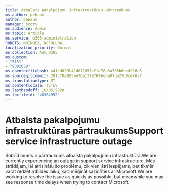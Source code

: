 ```yaml
---
title: Atbalsta pakalpojumu infrastruktūras pārtraukums
ms.author: pebaum
author: pebaum
manager: scotv
ms.audience: Admin
ms.topic: article
ms.service: o365-administration
ROBOTS: NOINDEX, NOFOLLOW
localization_priority: Normal
ms.collection: Adm_O365
ms.custom:
- "5151"
- "9002659"
ms.openlocfilehash: a41cd828b41d871053e2fa78a3a706b6dedf26e5
ms.sourcegitcommit: 201c70a805ee76a13f97696e5a07ba27d0ce70a7
ms.translationtype: MT
ms.contentlocale: lv-LV
ms.lasthandoff: 10/05/2020
ms.locfileid: "48364952"
---
```

# <a name="support-service-infrastructure-outage"></a><span data-ttu-id="1edd6-102">Atbalsta pakalpojumu infrastruktūras pārtraukums</span><span class="sxs-lookup"><span data-stu-id="1edd6-102">Support service infrastructure outage</span></span>

<span data-ttu-id="1edd6-103">Šobrīd mums ir pārtraukums atbalsta pakalpojumu infrastruktūrā.</span><span class="sxs-lookup"><span data-stu-id="1edd6-103">We are currently experiencing an outage in support service infrastructure.</span></span> <span data-ttu-id="1edd6-104">Mēs strādājam, lai atrisinātu šo problēmu, cik vien ātri iespējams, bet tikmēr varat redzēt atbildes laiku, kad mēģināt sazināties ar Microsoft.</span><span class="sxs-lookup"><span data-stu-id="1edd6-104">We are working to resolve the issue as quickly as possible, but meanwhile you may see response time delays when trying to contact Microsoft.</span></span>

